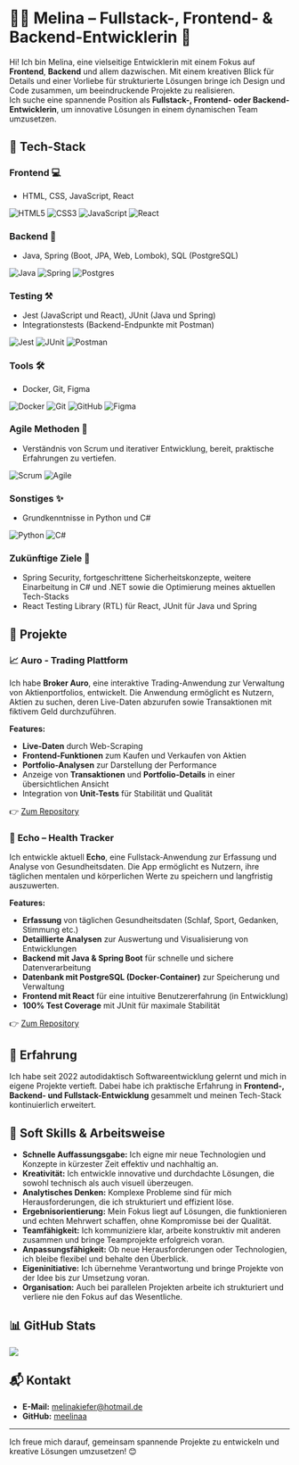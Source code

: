 # 👩‍💻 Melina – Fullstack-, Frontend- & Backend-Entwicklerin 🚀  

Hi! Ich bin Melina, eine vielseitige Entwicklerin mit einem Fokus auf **Frontend**, **Backend** und allem dazwischen. Mit einem kreativen Blick für Details und einer Vorliebe für strukturierte Lösungen bringe ich Design und Code zusammen, um beeindruckende Projekte zu realisieren.  
Ich suche eine spannende Position als **Fullstack-, Frontend- oder Backend-Entwicklerin**, um innovative Lösungen in einem dynamischen Team umzusetzen.  


## 🔧 **Tech-Stack**

### **Frontend 💻**
- HTML, CSS, JavaScript, React

![HTML5](https://img.shields.io/badge/html5-%23E34F26.svg?style=for-the-badge&logo=html5&logoColor=white) 
![CSS3](https://img.shields.io/badge/css3-%231572B6.svg?style=for-the-badge&logo=css3&logoColor=white) 
![JavaScript](https://img.shields.io/badge/javascript-%23323330.svg?style=for-the-badge&logo=javascript&logoColor=%23F7DF1E) 
![React](https://img.shields.io/badge/react-%2320232a.svg?style=for-the-badge&logo=react&logoColor=%2361DAFB)

### **Backend 🤖**
- Java, Spring (Boot, JPA, Web, Lombok), SQL (PostgreSQL)  

![Java](https://img.shields.io/badge/java-%23ED8B00.svg?style=for-the-badge&logo=openjdk&logoColor=white) 
![Spring](https://img.shields.io/badge/spring-%236DB33F.svg?style=for-the-badge&logo=spring&logoColor=white) 
![Postgres](https://img.shields.io/badge/postgres-%23316192.svg?style=for-the-badge&logo=postgresql&logoColor=white)

### **Testing ⚒️**
- Jest (JavaScript und React), JUnit (Java und Spring)
- Integrationstests (Backend-Endpunkte mit Postman) 

![Jest](https://img.shields.io/badge/jest-%23C21325.svg?style=for-the-badge&logo=jest&logoColor=white) 
![JUnit](https://img.shields.io/badge/junit-%2325A162.svg?style=for-the-badge&logo=java&logoColor=white)
![Postman](https://img.shields.io/badge/Postman-FF6C37?style=for-the-badge&logo=postman&logoColor=white)

### **Tools 🛠️**
- Docker, Git, Figma

![Docker](https://img.shields.io/badge/docker-%230db7ed.svg?style=for-the-badge&logo=docker&logoColor=white) 
![Git](https://img.shields.io/badge/git-%23F05033.svg?style=for-the-badge&logo=git&logoColor=white) 
![GitHub](https://img.shields.io/badge/github-%23121011.svg?style=for-the-badge&logo=github&logoColor=white) 
![Figma](https://img.shields.io/badge/figma-%23F24E1E.svg?style=for-the-badge&logo=figma&logoColor=white)

### **Agile Methoden 👥**
- Verständnis von Scrum und iterativer Entwicklung, bereit, praktische Erfahrungen zu vertiefen.
  
![Scrum](https://img.shields.io/badge/Scrum-%23117AC9.svg?style=for-the-badge&logo=Scrum&logoColor=white) 
![Agile](https://img.shields.io/badge/Agile-%23007ACC.svg?style=for-the-badge&logo=Agile&logoColor=white)

### **Sonstiges ✨**
- Grundkenntnisse in Python und C#  

![Python](https://img.shields.io/badge/python-3670A0?style=for-the-badge&logo=python&logoColor=ffdd54) 
![C#](https://img.shields.io/badge/c%23-%23239120.svg?style=for-the-badge&logo=csharp&logoColor=white)

### **Zukünftige Ziele 🚀**
- Spring Security, fortgeschrittene Sicherheitskonzepte, weitere Einarbeitung in C# und .NET sowie die Optimierung meines aktuellen Tech-Stacks
- React Testing Library (RTL) für React, JUnit für Java und Spring 


## 🚀 **Projekte**

### 📈 **Auro - Trading Plattform**  
Ich habe **Broker Auro**, eine interaktive Trading-Anwendung zur Verwaltung von Aktienportfolios, entwickelt. Die Anwendung ermöglicht es Nutzern, Aktien zu suchen, deren Live-Daten abzurufen sowie Transaktionen mit fiktivem Geld durchzuführen.  

**Features:**  
- **Live-Daten** durch Web-Scraping  
- **Frontend-Funktionen** zum Kaufen und Verkaufen von Aktien  
- **Portfolio-Analysen** zur Darstellung der Performance  
- Anzeige von **Transaktionen** und **Portfolio-Details** in einer übersichtlichen Ansicht  
- Integration von **Unit-Tests** für Stabilität und Qualität  

👉 [Zum Repository](https://github.com/meelinaa/Auro)

### 💓 **Echo – Health Tracker**  
Ich entwickle aktuell **Echo**, eine Fullstack-Anwendung zur Erfassung und Analyse von Gesundheitsdaten. Die App ermöglicht es Nutzern, ihre täglichen mentalen und körperlichen Werte zu speichern und langfristig auszuwerten.  

**Features:**  
- **Erfassung** von täglichen Gesundheitsdaten (Schlaf, Sport, Gedanken, Stimmung etc.)  
- **Detaillierte Analysen** zur Auswertung und Visualisierung von Entwicklungen  
- **Backend mit Java & Spring Boot** für schnelle und sichere Datenverarbeitung  
- **Datenbank mit PostgreSQL (Docker-Container)** zur Speicherung und Verwaltung  
- **Frontend mit React** für eine intuitive Benutzererfahrung (in Entwicklung)  
- **100% Test Coverage** mit JUnit für maximale Stabilität  

👉 [Zum Repository](https://github.com/meelinaa/Echo)


## 🧠 **Erfahrung**  
Ich habe seit 2022 autodidaktisch Softwareentwicklung gelernt und mich in eigene Projekte vertieft. Dabei habe ich praktische Erfahrung in **Frontend-, Backend- und Fullstack-Entwicklung** gesammelt und meinen Tech-Stack kontinuierlich erweitert.


## 🌟 **Soft Skills & Arbeitsweise**

- **Schnelle Auffassungsgabe:** Ich eigne mir neue Technologien und Konzepte in kürzester Zeit effektiv und nachhaltig an.  
- **Kreativität:** Ich entwickle innovative und durchdachte Lösungen, die sowohl technisch als auch visuell überzeugen.  
- **Analytisches Denken:** Komplexe Probleme sind für mich Herausforderungen, die ich strukturiert und effizient löse.  
- **Ergebnisorientierung:** Mein Fokus liegt auf Lösungen, die funktionieren und echten Mehrwert schaffen, ohne Kompromisse bei der Qualität.  
- **Teamfähigkeit:** Ich kommuniziere klar, arbeite konstruktiv mit anderen zusammen und bringe Teamprojekte erfolgreich voran.  
- **Anpassungsfähigkeit:** Ob neue Herausforderungen oder Technologien, ich bleibe flexibel und behalte den Überblick.  
- **Eigeninitiative:** Ich übernehme Verantwortung und bringe Projekte von der Idee bis zur Umsetzung voran.  
- **Organisation:** Auch bei parallelen Projekten arbeite ich strukturiert und verliere nie den Fokus auf das Wesentliche.  


## 📊 **GitHub Stats**
![](https://github-readme-stats.vercel.app/api/top-langs/?username=meelinaa&theme=dark&hide_border=false&include_all_commits=true&count_private=true&layout=compact)


## 📬 **Kontakt**
- **E-Mail:** [melinakiefer@hotmail.de](mailto:melinakiefer@hotmail.de)  
- **GitHub:** [meelinaa](https://github.com/meelinaa)  

---

Ich freue mich darauf, gemeinsam spannende Projekte zu entwickeln und kreative Lösungen umzusetzen! 😊
